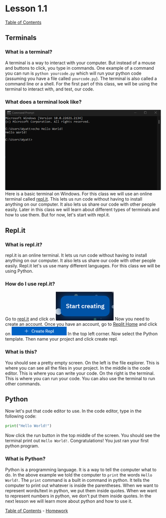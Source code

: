 # Lesson 1.1

[Table of Contents](../../index.md)

## Terminals

### What is a terminal?

A terminal is a way to interact with your computer. But instead of a mouse and buttons to click, you type in commands.
One example of a command you can run is `python yourcode.py` which will run your python code (assuming you have a file called `yourcode.py`).
The terminal is also called a command line or a shell.
For the first part of this class, we will be using the terminal to interact with, and test, our code.

### What does a terminal look like?

![Terminal](./terminal.png "Windows Terminal")
Here is a basic terminal on Windows. For this class we will use an online terminal called [repl.it](https://repl.it). This lets us run code without having to install anything on our computer. It also lets us share our code with other people easily.
Later in this class we will learn about different types of terminals and how to use them. But for now, let's start with repl.it.

## Repl.it

### What is repl.it?

repl.it is an online terminal. It lets us run code without having to install anything on our computer. It also lets us share our code with other people easily.
Repl.it let's us use many different languages. For this class we will be using Python.

### How do I use repl.it?

Go to [repl.it](https://repl.it) and click on
![StartButton](./startbutton.png)
Now you need to create an account.
Once you have an account, go to [Replit Home](https://replit.com/~) and click on
![NewRepl](./newrepl.png)
In the top left corner. Now select the Python template. Then name your project and click create repl.

### What is this?

You should see a pretty empty screen. On the left is the file explorer. This is where you can see all the files in your project. In the middle is the code editor. This is where you can write your code. On the right is the terminal. This is where you can run your code. You can also use the terminal to run other commands.

## Python

Now let's put that code editor to use. In the code editor, type in the following code:
```python
print("Hello World!")
```
Now click the run button in the top middle of the screen. You should see the terminal print out `Hello World!`. Congratulations! You just ran your first python program.

### What is Python?

Python is a programming language. It is a way to tell the computer what to do.
In the above example we told the computer to `print` the words `Hello World!`. The `print` command is a built in command in python. It tells the computer to print out whatever is inside the parentheses. When we want to represent words/text in python, we put them inside quotes. When we want to represent numbers in python, we don't put them inside quotes.
In the next lesson we will learn more about python and how to use it.

[Table of Contents](../../index.md) - [Homework](../homework1/)